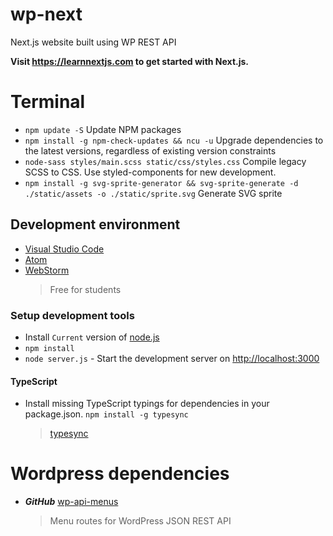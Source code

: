 # wp-next

Next.js website built using WP REST API

**Visit https://learnnextjs.com to get started with Next.js.**

# Terminal

* `npm update -S` Update NPM packages
* `npm install -g npm-check-updates && ncu -u` Upgrade dependencies to the
  latest versions, regardless of existing version constraints
* `node-sass styles/main.scss static/css/styles.css` Compile legacy SCSS to CSS.
  Use styled-components for new development.
* `npm install -g svg-sprite-generator && svg-sprite-generate -d ./static/assets
  -o ./static/sprite.svg` Generate SVG sprite

## Development environment

* [Visual Studio Code](https://code.visualstudio.com/)
* [Atom](https://atom.io/)
* [WebStorm](https://www.jetbrains.com/webstorm/)
  > Free for students

### Setup development tools

* Install `Current` version of [node.js](https://nodejs.org/en/)
* `npm install`
* `node server.js` - Start the development server on <http://localhost:3000>

#### TypeScript

* Install missing TypeScript typings for dependencies in your package.json. `npm
  install -g typesync`
  > [typesync](https://github.com/jeffijoe/typesync)

# Wordpress dependencies

* **_GitHub_** [wp-api-menus](https://github.com/unfulvio/wp-api-menus)
  > Menu routes for WordPress JSON REST API
